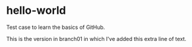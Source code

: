 # hello-world
Test case to learn the basics of GitHub.

This is the version in branch01 in which I've added this extra line of text.
